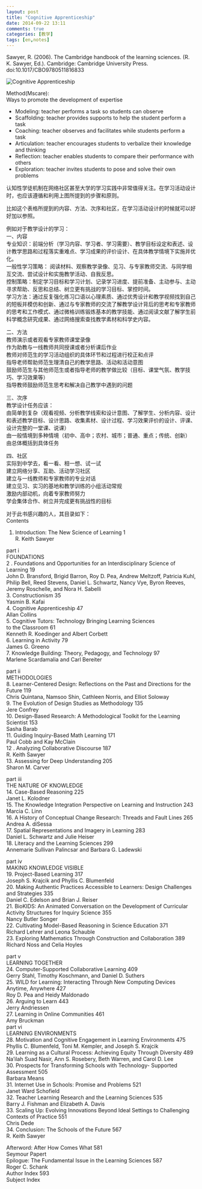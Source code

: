 ```yaml
---
layout: post
title: "Cognitive Apprenticeship"
date: 2014-09-22 13:11
comments: true
categories: [教学]
tags: [en,notes]
---
```

Sawyer, R. (2006). The Cambridge handbook of the learning sciences. (R. K. Sawyer, Ed.). Cambridge: Cambridge University Press. doi:10.1017/CBO9780511816833

![Cognitive Apprenticeship](https://raw.github.com/lukezhg/Freyja/master/Mscare.png)

Method(Mscare):  
Ways to promote the development of expertise  
*  Modeling: teacher performs a task so students can observe  
*  Scaffolding: teacher provides supports to help the student perform a task  
*  Coaching: teacher observes and facilitates while students perform a task  
*  Articulation: teacher encourages students to verbalize their knowledge and thinking  
*  Reflection: teacher enables students to compare their performance with others  
*  Exploration: teacher invites students to pose and solve their own problems  

认知性学徒机制在网络社区甚至大学的学习实践中非常值得关注。在学习活动设计时，也应该遵循和利用上图所提到的步骤和原则。  

比如这个表格所提到的内容、方法、次序和社区，在学习活动设计的时候就可以好好加以参照。  

例如对于教学设计的学习：  
一、内容  
专业知识：前端分析（学习内容、学习者、学习需要）、教学目标设定和表述、设计教学思路和过程落实重难点、学习成果的评价设计、在具体教学情境下实施并优化。  
一般性学习策略： 阅读材料、观察教学录像、见习、与专家教师交流、与同学相互交流、尝试设计和实施教学活动、自我反思。  
控制策略：制定学习目标和学习计划、记录学习进度、提前准备、主动参与、主动寻求帮助、反思和总结、树立更有挑战的学习目标、掌控时间。  
学习方法：通过反复强化练习口语以心理素质、通过优秀设计和教学视频找到自己的短板并模仿和创新、通过与专家教师的交流了解教学设计背后的思考和专家教师的思考和工作模式、通过微格训练锻炼基本的教学技能、通过阅读文献了解学生前科学概念研究成果、通过网络搜索查找教学素材和科学史内容。  

二、方法  
教师演示或者观看专家教师课堂录像  
作为助教与一线教师共同授课或者分析课后作业  
教师对师范生的学习活动组织的具体环节和过程进行校正和点评  
指导老师帮助师范生理清自己的教学思路、活动和活动意图  
鼓励师范生与其他师范生或者指导老师的教学做比较（目标、课堂气氛、教学技巧、学习效果等）  
指导教师鼓励师范生思考和解决自己教学中遇到的问题  

三、次序  
教学设计任务应该：  
由简单到复杂（观看视频、分析教学线索和设计意图、了解学生、分析内容、设计和表述教学目标、设计思路、收集素材、设计过程、学习效果评价的设计、评课、设计完整的一堂课、说课）  
由一般情境到多种情境（初中、高中；农村、城市；普通、重点；传统、创新）  
由总体概括到具体任务  

四、社区  
实际到中学去，看一看、相一想、试一试  
建立网络分享、互助、活动学习社区  
建立与一线教师和专家教师的专业对话  
建立见习、实习的基地和教学训练的小组活动常规  
激励内部动机，向着专家教师努力  
学会集体合作、树立并完成更有挑战性的目标  


对于此书感兴趣的人，其目录如下：  
Contents  

1. Introduction: The New Science of Learning 1  
R. Keith Sawyer  

part i  
FOUNDATIONS  
2 . Foundations and Opportunities for an Interdisciplinary Science of Learning 19  
John D. Bransford, Brigid Barron, Roy D. Pea, Andrew Meltzoff, Patricia Kuhl, Philip Bell, Reed Stevens, Daniel L. Schwartz, Nancy Vye, Byron Reeves, Jeremy Roschelle, and Nora H. Sabelli  
3. Constructionism 35  
Yasmin B. Kafai  
4. Cognitive Apprenticeship 47  
Allan Collins  
5. Cognitive Tutors: Technology Bringing Learning Sciences  
to the Classroom 61  
Kenneth R. Koedinger and Albert Corbett  
6. Learning in Activity 79  
James G. Greeno  
7. Knowledge Building: Theory, Pedagogy, and Technology 97  
Marlene Scardamalia and Carl Bereiter  

part ii  
METHODOLOGIES  
8. Learner-Centered Design: Reflections on the Past and Directions for the Future 119  
Chris Quintana, Namsoo Shin, Cathleen Norris, and Elliot Soloway  
9. The Evolution of Design Studies as Methodology 135  
Jere Confrey  
10. Design-Based Research: A Methodological Toolkit for the Learning Scientist 153  
Sasha Barab  
11. Guiding Inquiry-Based Math Learning 171  
Paul Cobb and Kay McClain  
12 . Analyzing Collaborative Discourse 187  
R. Keith Sawyer  
13. Assessing for Deep Understanding 205  
Sharon M. Carver  

part iii  
THE NATURE OF KNOWLEDGE  
14. Case-Based Reasoning 225  
Janet L. Kolodner  
15. The Knowledge Integration Perspective on Learning and Instruction 243  
Marcia C. Linn  
16. A History of Conceptual Change Research: Threads and Fault Lines 265  
Andrea A. diSessa  
17. Spatial Representations and Imagery in Learning 283  
Daniel L. Schwartz and Julie Heiser  
18. Literacy and the Learning Sciences 299  
Annemarie Sullivan Palincsar and Barbara G. Ladewski  

part iv  
MAKING KNOWLEDGE VISIBLE  
19. Project-Based Learning 317  
Joseph S. Krajcik and Phyllis C. Blumenfeld  
20. Making Authentic Practices Accessible to Learners: Design Challenges and Strategies 335  
Daniel C. Edelson and Brian J. Reiser  
21. BioKIDS: An Animated Conversation on the Development of Curricular Activity Structures for Inquiry Science 355  
Nancy Butler Songer  
22. Cultivating Model-Based Reasoning in Science Education 371  
Richard Lehrer and Leona Schauble  
23. Exploring Mathematics Through Construction and Collaboration 389  
Richard Noss and Celia Hoyles  

part v  
LEARNING TOGETHER  
24. Computer-Supported Collaborative Learning 409  
Gerry Stahl, Timothy Koschmann, and Daniel D. Suthers  
25. WILD for Learning: Interacting Through New Computing Devices Anytime, Anywhere 427  
Roy D. Pea and Heidy Maldonado  
26. Arguing to Learn 443  
Jerry Andriessen  
27. Learning in Online Communities 461  
Amy Bruckman  
part vi  
LEARNING ENVIRONMENTS  
28. Motivation and Cognitive Engagement in Learning Environments 475  
Phyllis C. Blumenfeld, Toni M. Kempler, and Joseph S. Krajcik  
29. Learning as a Cultural Process: Achieving Equity Through Diversity 489  
Na’ilah Suad Nasir, Ann S. Rosebery, Beth Warren, and Carol D. Lee  
30. Prospects for Transforming Schools with Technology- Supported Assessment 505  
Barbara Means  
31. Internet Use in Schools: Promise and Problems 521  
Janet Ward Schofield  
32. Teacher Learning Research and the Learning Sciences 535  
Barry J. Fishman and Elizabeth A. Davis  
33. Scaling Up: Evolving Innovations Beyond Ideal Settings to Challenging Contexts of Practice 551  
Chris Dede  
34. Conclusion: The Schools of the Future 567  
R. Keith Sawyer  

Afterword: After How Comes What 581  
Seymour Papert  
Epilogue: The Fundamental Issue in the Learning Sciences 587  
Roger C. Schank  
Author Index 593  
Subject Index  